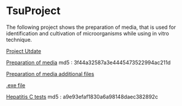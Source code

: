 # TsuProject

The following project shows the preparation of media, that is used for identification and cultivation of microorganisms while using in vitro technique. 



[Project Utdate](https://drive.google.com/open?id=0B0APLXlN_9bObXl3bWVYcS1CN0k)

[Preparation of media](https://drive.google.com/open?id=19HJ9y7fsv03rt2Iu8Vmr3GFC9ETFOVN0) md5 : 3f44a32587a3e4445473522994ac211d

[Preparation of media additional files](https://drive.google.com/open?id=1WBPcPJbjpBPoRqxZukoAyHUPBaQZm4H1)

[.exe file](https://drive.google.com/open?id=1Dba5BJt5GJBU8bOvfdjPw-5wV0hoVA9O)


[Hepatitis C tests](https://drive.google.com/open?id=1GEi8l9sLsvUGdcGOIM9KLKP4tg_eZVaT) md5 : a9e93efaf1830a6a98148daec382892c


